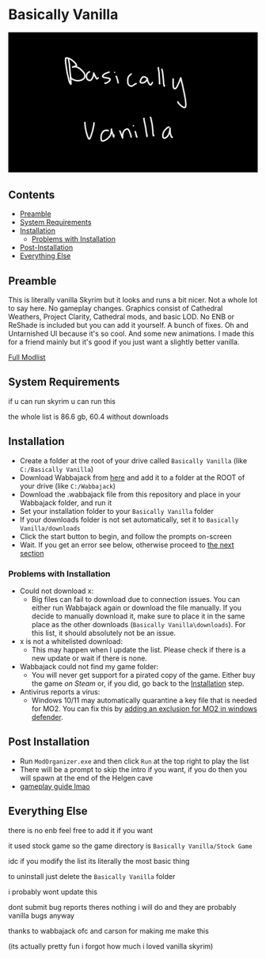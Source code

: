 # Basically Vanilla
![LOGO](https://raw.githubusercontent.com/Geborgen/basically-vanilla/main/Untitled-2.png)

## Contents
- [Preamble](#preamble)
- [System Requirements](#system-requirements)
- [Installation](#installation)
  - [Problems with Installation](#problems-with-installation)
- [Post-Installation](#post-installation)
- [Everything Else](#everything-else)

## Preamble
This is literally vanilla Skyrim but it looks and runs a bit nicer. Not a whole lot to say here. No gameplay changes. Graphics consist of Cathedral Weathers, Project Clarity, Cathedral mods, and basic LOD. No ENB or ReShade is included but you can add it yourself. A bunch of fixes. Oh and Untarnished UI because it's so cool. And some new animations. I made this for a friend mainly but it's good if you just want a slightly better vanilla.

[Full Modlist](https://loadorderlibrary.com/lists/basically-vanilla)

## System Requirements
if u can run skyrim u can run this

the whole list is 86.6 gb, 60.4 without downloads

## Installation
- Create a folder at the root of your drive called `Basically Vanilla` (like `C:/Basically Vanilla`)
- Download Wabbajack from [here](https://www.wabbajack.org/) and add it to a folder at the ROOT of your drive (like `C:/Wabbajack`)
- Download the .wabbajack file from this repository and place in your Wabbajack folder, and run it
- Set your installation folder to your `Basically Vanilla` folder
- If your downloads folder is not set automatically, set it to `Basically Vanilla/downloads`
- Click the start button to begin, and follow the prompts on-screen
- Wait. If you get an error see below, otherwise proceed to [the next section](#post-installation)

### Problems with Installation
- Could not download x:
  - Big files can fail to download due to connection issues. You can either run Wabbajack again or download the file manually. If you decide to manually download it, make sure to place it in the same place as the other downloads (`Basically Vanilla\downloads`). For this list, it should absolutely not be an issue.
- x is not a whitelisted download:
  - This may happen when I update the list. Please check if there is a new update or wait if there is none.
- Wabbajack could not find my game folder:
  - You will never get support for a pirated copy of the game. Either buy the game *on Steam* or, if you did, go back to the [Installation](#installation) step.
- Antivirus reports a virus:
  - Windows 10/11 may automatically quarantine a key file that is needed for MO2. You can fix this by [adding an exclusion for MO2 in windows defender](https://www.thewindowsclub.com/exclude-a-folder-from-windows-security-scan).
  
 ## Post Installation
 - Run `ModOrganizer.exe` and then click `Run` at the top right to play the list
 - There will be a prompt to skip the intro if you want, if you do then you will spawn at the end of the Helgen cave
 - [gameplay guide lmao](https://en.uesp.net/wiki/Skyrim:Skyrim)
 
## Everything Else
 
there is no enb feel free to add it if you want

it used stock game so the game directory is `Basically Vanilla/Stock Game`
 
idc if you modify the list its literally the most basic thing

to uninstall just delete the `Basically Vanilla` folder
 
i probably wont update this
 
dont submit bug reports theres nothing i will do and they are probably vanilla bugs anyway

thanks to wabbajack ofc and carson for making me make this

(its actually pretty fun i forgot how much i loved vanilla skyrim)
